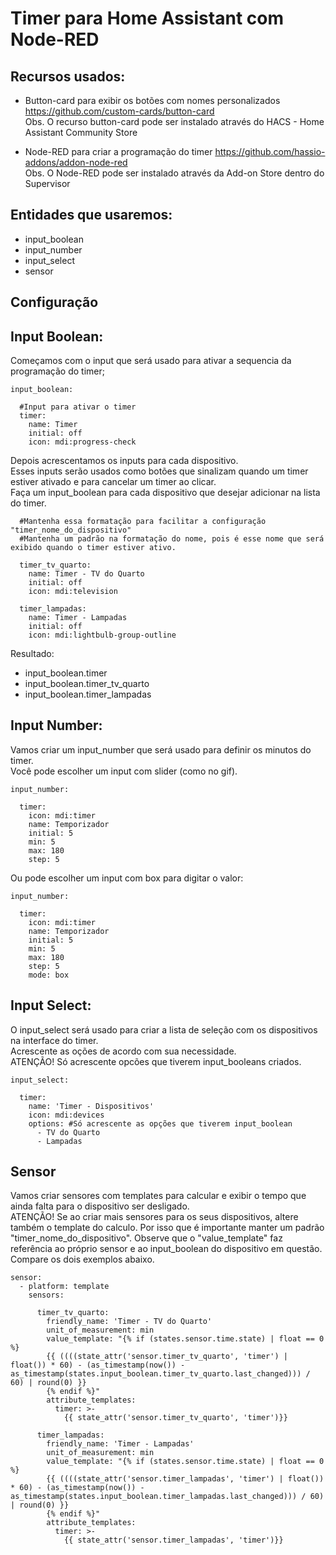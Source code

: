 # Timer para Home Assistant com Node-RED

## Recursos usados:
* Button-card para exibir os botões com nomes personalizados https://github.com/custom-cards/button-card
<br>Obs. O recurso button-card pode ser instalado através do HACS - Home Assistant Community Store

* Node-RED para criar a programação do timer https://github.com/hassio-addons/addon-node-red
<br>Obs. O Node-RED pode ser instalado através da Add-on Store dentro do Supervisor


## Entidades que usaremos:
* input_boolean
* input_number
* input_select
* sensor

## Configuração


## Input Boolean:

Começamos com o input que será usado para ativar a sequencia da programação do timer; 
```
input_boolean:

  #Input para ativar o timer 
  timer:
    name: Timer
    initial: off
    icon: mdi:progress-check
```

Depois acrescentamos os inputs para cada dispositivo. <br>
Esses inputs serão usados como botões que sinalizam quando um timer estiver ativado e para cancelar um timer ao clicar.<br>
Faça um input_boolean para cada dispositivo que desejar adicionar na lista do timer.
```
  #Mantenha essa formatação para facilitar a configuração "timer_nome_do_dispositivo"
  #Mantenha um padrão na formatação do nome, pois é esse nome que será exibido quando o timer estiver ativo.
  
  timer_tv_quarto:
    name: Timer - TV do Quarto 
    initial: off
    icon: mdi:television

  timer_lampadas:
    name: Timer - Lampadas
    initial: off
    icon: mdi:lightbulb-group-outline
```
Resultado:
* input_boolean.timer
* input_boolean.timer_tv_quarto
* input_boolean.timer_lampadas



## Input Number:
Vamos criar um input_number que será usado para definir os minutos do timer.<br>
Você pode escolher um input com slider (como no gif).
```
input_number:

  timer:
    icon: mdi:timer
    name: Temporizador
    initial: 5
    min: 5
    max: 180
    step: 5
```
Ou pode escolher um input com box para digitar o valor:
```
input_number:

  timer:
    icon: mdi:timer
    name: Temporizador
    initial: 5
    min: 5
    max: 180
    step: 5
    mode: box
```

## Input Select:

O input_select será usado para criar a lista de seleção com os dispositivos na interface do timer.<br>
Acrescente as oções de acordo com sua necessidade.<br>
ATENÇÃO! Só acrescente opcões que tiverem input_booleans criados.
```
input_select:

  timer:
    name: 'Timer - Dispositivos'
    icon: mdi:devices
    options: #Só acrescente as opções que tiverem input_boolean
      - TV do Quarto
      - Lampadas
```
## Sensor

Vamos criar sensores com templates para calcular e exibir o tempo que ainda falta para o dispositivo ser desligado.<br>
ATENÇÃO! Se ao criar mais sensores para os seus dispositivos, altere também o template do calculo. Por isso que é importante manter um padrão "timer_nome_do_dispositivo". Observe que o "value_template" faz referência ao próprio sensor e ao input_boolean do dispositivo em questão. Compare os dois exemplos abaixo.
```
sensor:
  - platform: template
    sensors:

      timer_tv_quarto:
        friendly_name: 'Timer - TV do Quarto'
        unit_of_measurement: min
        value_template: "{% if (states.sensor.time.state) | float == 0 %}
        {{ ((((state_attr('sensor.timer_tv_quarto', 'timer') | float()) * 60) - (as_timestamp(now()) -      as_timestamp(states.input_boolean.timer_tv_quarto.last_changed))) / 60) | round(0) }}
        {% endif %}"
        attribute_templates:
          timer: >-
            {{ state_attr('sensor.timer_tv_quarto', 'timer')}}

      timer_lampadas:
        friendly_name: 'Timer - Lampadas'
        unit_of_measurement: min
        value_template: "{% if (states.sensor.time.state) | float == 0 %}
        {{ ((((state_attr('sensor.timer_lampadas', 'timer') | float()) * 60) - (as_timestamp(now()) - as_timestamp(states.input_boolean.timer_lampadas.last_changed))) / 60) | round(0) }}
        {% endif %}"
        attribute_templates:
          timer: >-
            {{ state_attr('sensor.timer_lampadas', 'timer')}}



